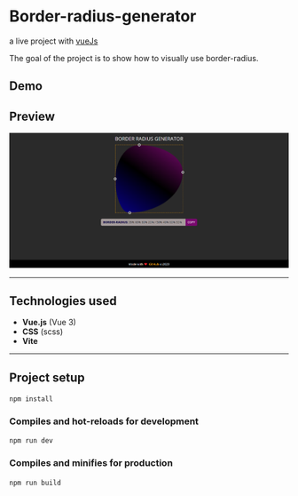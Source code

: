 # Border-radius-generator
a live project with [vueJs](http://vuejs.org)

The goal of the project is to show how to visually use border-radius.

## Demo
 <!-- Go to https://test/ -->

 ## Preview

<img src="https://github.com/Grinch3214/border-radius-generator/blob/master/demo/demo.png" />

---

 ## Technologies used

- **Vue.js** (Vue 3)
- **CSS** (scss)
- **Vite**

---


## Project setup
```
npm install
```

### Compiles and hot-reloads for development
```
npm run dev
```

### Compiles and minifies for production
```
npm run build
```